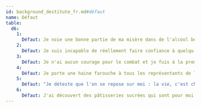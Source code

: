 ```yaml
---
id: background_destitute_fr.md#défaut
name: Défaut
table:
  d6:
    1:
      Défaut: Je noie une bonne partie de ma misère dans de l'alcool bon marché.
    2:
      Défaut: Je suis incapable de réellement faire confiance à quelqu'un.
    3:
      Défaut: Je n'ai aucun courage pour le combat et je fuis à la première occasion.
    4:
      Défaut: Je porte une haine farouche à tous les représentants de l'ordre et de l'autorité.
    5:
      Défaut: "Je déteste que l'on se repose sur moi : la vie, c'est chacun pour soi."
    6:
      Défaut: J'ai découvert des pâtisseries sucrées qui sont pour moi un véritable trésor.
---
```


